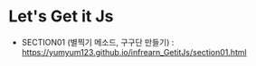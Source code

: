 # Let's Get it Js
* SECTION01 (별찍기 메소드, 구구단 만들기)
: https://yumyum123.github.io/infrearn_GetitJs/section01.html 
